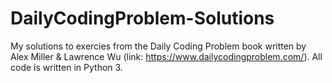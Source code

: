 # DailyCodingProblem-Solutions
My solutions to exercies from the Daily Coding Problem book written by Alex Miller & Lawrence Wu (link: https://www.dailycodingproblem.com/). All code is written in Python 3.
